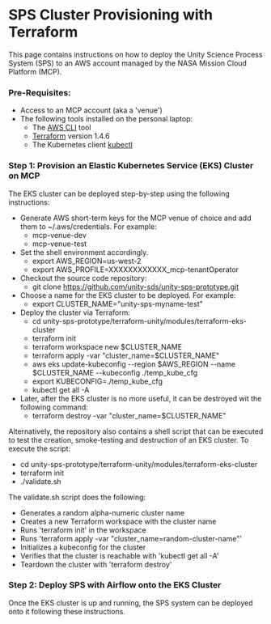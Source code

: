 # SPS Cluster Provisioning with Terraform

This page contains instructions on how to deploy the Unity Science Process System (SPS) to an AWS account managed by the NASA Mission Cloud Platform (MCP).

### Pre-Requisites:

* Access to an MCP account (aka a 'venue')
* The following tools installed on the personal laptop:
  * The [AWS CLI](https://aws.amazon.com/cli/) tool
  * [Terraform](https://www.terraform.io/) version 1.4.6
  * The Kubernetes client [kubectl](https://kubernetes.io/docs/reference/kubectl/)

### Step 1: Provision an Elastic Kubernetes Service (EKS) Cluster on MCP

The EKS cluster can be deployed step-by-step using the following instructions:

* Generate AWS short-term keys for the MCP venue of choice and add them to \~/.aws/credentials. For example:
  * mcp-venue-dev
  * mcp-venue-test
* Set the shell environment accordingly.
  * export AWS\_REGION=us-west-2
  * export AWS\_PROFILE=XXXXXXXXXXXX\_mcp-tenantOperator
* Checkout the source code repository:
  * git clone https://github.com/unity-sds/unity-sps-prototype.git
* Choose a name for the EKS cluster to be deployed. For example:
  * export CLUSTER\_NAME="unity-sps-myname-test"
* Deploy the cluster via Terraform:
  * cd unity-sps-prototype/terraform-unity/modules/terraform-eks-cluster
  * terraform init
  * terraform workspace new $CLUSTER\_NAME
  * terraform apply -var "cluster\_name=$CLUSTER\_NAME"
  * aws eks update-kubeconfig --region $AWS\_REGION --name $CLUSTER\_NAME --kubeconfig ./temp\_kube\_cfg
  * export KUBECONFIG=./temp\_kube\_cfg
  * kubectl get all -A
* Later, after the EKS cluster is no more useful, it can be destroyed wit the following command:
  * terraform destroy -var "cluster\_name=$CLUSTER\_NAME"

Alternatively, the repository also contains a shell script that can be executed to test the creation, smoke-testing and destruction of an EKS cluster. To execute the script:

* cd unity-sps-prototype/terraform-unity/modules/terraform-eks-cluster
* terraform init
* ./validate.sh

The validate.sh script does the following:

* Generates a random alpha-numeric cluster name
* Creates a new Terraform workspace with the cluster name
* Runs 'terraform init' in the workspace
* Runs 'terraform apply -var "cluster\_name=random-cluster-name"'
* Initializes a kubeconfig for the cluster
* Verifies that the cluster is reachable with 'kubectl get all -A'
* Teardown the cluster with 'terraform destroy'

### Step 2: Deploy SPS with Airflow onto the EKS Cluster

Once the EKS cluster is up and running, the SPS system can be deployed onto it following these instructions.
